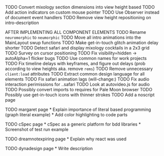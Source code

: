 TODO Convert mixology section dimensions into view height based
TODO Add action indicators on custom mouse pointer
TODO Use Observer instead of document event handlers
TODO Remove view height repositioning on intro-description

AFTER IMPLEMENTING ALL COMPONENT ELEMENTS
TODO Rename `neuromorphic` to `neumorphic`
TODO Move all intro animations into the MainLayout swup functions
TODO Make get-in-touch glitch animation delay shorter
TODO Detect safari and display mixology cocktails in a 2x3 grid
TODO Survey on cursor positioning
TODO Fix visibility=hidden -> autoAlpha=1 flicker bugs
TODO Use common names for work projects
TODO Fix timeline delays with keyframes, and figure out delays (prob according to view heights aka. remove `rems`)
TODO Remove unnecessary `client:load` attributes
TODO Extract common design language for all elements
TODO Fix safari animation lags (will-change:)
TODO Fix audio interaction perimissions for ..safari
TODO Look at autovideo.js for audio
TODO Possibly convert imports to requires for Pale Moon browser
TODO Possibly use get-in-touch icons with thinner strokes
TODO Add a noscript page

TODO margaret page
    * Explain importance of literal based programming (graph literal example)
    * Add color highlighting to code parts

TODO cSpec page
    * cSpec as a generic platform for bdd libraries
    * Screenshot of test run example

TODO dreamnotexpiring page
    * Explain why react was used

TODO dynadesign page
    * Write description
